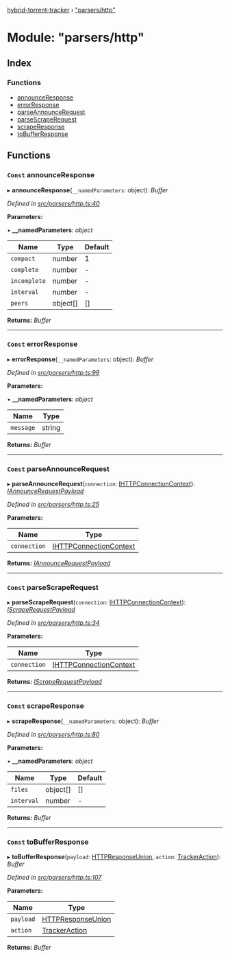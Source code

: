 [hybrid-torrent-tracker](../README.md) › ["parsers/http"](_parsers_http_.md)

# Module: "parsers/http"

## Index

### Functions

* [announceResponse](_parsers_http_.md#const-announceresponse)
* [errorResponse](_parsers_http_.md#const-errorresponse)
* [parseAnnounceRequest](_parsers_http_.md#const-parseannouncerequest)
* [parseScrapeRequest](_parsers_http_.md#const-parsescraperequest)
* [scrapeResponse](_parsers_http_.md#const-scraperesponse)
* [toBufferResponse](_parsers_http_.md#const-tobufferresponse)

## Functions

### `Const` announceResponse

▸ **announceResponse**(`__namedParameters`: object): *Buffer*

*Defined in [src/parsers/http.ts:40](https://github.com/negezor/hybrid-torrent-tracker/blob/c8824be/src/parsers/http.ts#L40)*

**Parameters:**

▪ **__namedParameters**: *object*

Name | Type | Default |
------ | ------ | ------ |
`compact` | number | 1 |
`complete` | number | - |
`incomplete` | number | - |
`interval` | number | - |
`peers` | object[] | [] |

**Returns:** *Buffer*

___

### `Const` errorResponse

▸ **errorResponse**(`__namedParameters`: object): *Buffer*

*Defined in [src/parsers/http.ts:99](https://github.com/negezor/hybrid-torrent-tracker/blob/c8824be/src/parsers/http.ts#L99)*

**Parameters:**

▪ **__namedParameters**: *object*

Name | Type |
------ | ------ |
`message` | string |

**Returns:** *Buffer*

___

### `Const` parseAnnounceRequest

▸ **parseAnnounceRequest**(`connection`: [IHTTPConnectionContext](../interfaces/_interfaces_.ihttpconnectioncontext.md)): *[IAnnounceRequestPayload](../interfaces/_interfaces_.iannouncerequestpayload.md)*

*Defined in [src/parsers/http.ts:25](https://github.com/negezor/hybrid-torrent-tracker/blob/c8824be/src/parsers/http.ts#L25)*

**Parameters:**

Name | Type |
------ | ------ |
`connection` | [IHTTPConnectionContext](../interfaces/_interfaces_.ihttpconnectioncontext.md) |

**Returns:** *[IAnnounceRequestPayload](../interfaces/_interfaces_.iannouncerequestpayload.md)*

___

### `Const` parseScrapeRequest

▸ **parseScrapeRequest**(`connection`: [IHTTPConnectionContext](../interfaces/_interfaces_.ihttpconnectioncontext.md)): *[IScrapeRequestPayload](../interfaces/_interfaces_.iscraperequestpayload.md)*

*Defined in [src/parsers/http.ts:34](https://github.com/negezor/hybrid-torrent-tracker/blob/c8824be/src/parsers/http.ts#L34)*

**Parameters:**

Name | Type |
------ | ------ |
`connection` | [IHTTPConnectionContext](../interfaces/_interfaces_.ihttpconnectioncontext.md) |

**Returns:** *[IScrapeRequestPayload](../interfaces/_interfaces_.iscraperequestpayload.md)*

___

### `Const` scrapeResponse

▸ **scrapeResponse**(`__namedParameters`: object): *Buffer*

*Defined in [src/parsers/http.ts:80](https://github.com/negezor/hybrid-torrent-tracker/blob/c8824be/src/parsers/http.ts#L80)*

**Parameters:**

▪ **__namedParameters**: *object*

Name | Type | Default |
------ | ------ | ------ |
`files` | object[] | [] |
`interval` | number | - |

**Returns:** *Buffer*

___

### `Const` toBufferResponse

▸ **toBufferResponse**(`payload`: [HTTPResponseUnion](_interfaces_.md#httpresponseunion), `action`: [TrackerAction](../enums/_constants_.trackeraction.md)): *Buffer*

*Defined in [src/parsers/http.ts:107](https://github.com/negezor/hybrid-torrent-tracker/blob/c8824be/src/parsers/http.ts#L107)*

**Parameters:**

Name | Type |
------ | ------ |
`payload` | [HTTPResponseUnion](_interfaces_.md#httpresponseunion) |
`action` | [TrackerAction](../enums/_constants_.trackeraction.md) |

**Returns:** *Buffer*
